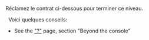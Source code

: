 Réclamez le contrat ci-dessous pour terminer ce niveau.

&nbsp;
Voici quelques conseils:
* See the ["?"](https://ethernaut.openzeppelin.com/help) page, section "Beyond the console"
